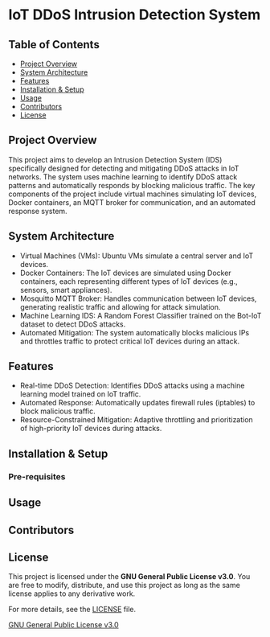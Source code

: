 # IoT DDoS Intrusion Detection System

## Table of Contents
- [Project Overview](#project-overview)
- [System Architecture](#system-architecture)
- [Features](#features)
- [Installation & Setup](#installation--setup)
- [Usage](#usage)
- [Contributors](#contributors)
- [License](#license)
  
## Project Overview
This project aims to develop an Intrusion Detection System (IDS) specifically designed for detecting and mitigating DDoS attacks in IoT networks. The system uses machine learning to identify DDoS attack patterns and automatically responds by blocking malicious traffic. The key components of the project include virtual machines simulating IoT devices, Docker containers, an MQTT broker for communication, and an automated response system.

## System Architecture
- Virtual Machines (VMs): Ubuntu VMs simulate a central server and IoT devices.
- Docker Containers: The IoT devices are simulated using Docker containers, each representing different types of IoT devices (e.g., sensors, smart appliances).
- Mosquitto MQTT Broker: Handles communication between IoT devices, generating realistic traffic and allowing for attack simulation.
- Machine Learning IDS: A Random Forest Classifier trained on the Bot-IoT dataset to detect DDoS attacks.
- Automated Mitigation: The system automatically blocks malicious IPs and throttles traffic to protect critical IoT devices during an attack.

## Features
- Real-time DDoS Detection: Identifies DDoS attacks using a machine learning model trained on IoT traffic.
- Automated Response: Automatically updates firewall rules (iptables) to block malicious traffic.
- Resource-Constrained Mitigation: Adaptive throttling and prioritization of high-priority IoT devices during attacks.

## Installation & Setup
### Pre-requisites

## Usage

## Contributors

## License
This project is licensed under the **GNU General Public License v3.0**. You are free to modify, distribute, and use this project as long as the same license applies to any derivative work.

For more details, see the [LICENSE](LICENSE) file.

[GNU General Public License v3.0](https://www.gnu.org/licenses/gpl-3.0.en.html)
